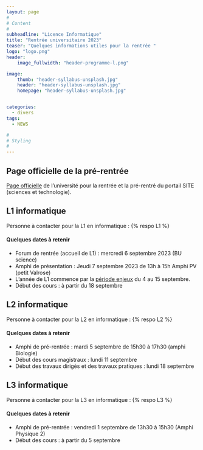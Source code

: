 ```yaml
---
layout: page
#
# Content
#
subheadline: "Licence Informatique"
title: "Rentrée universitaire 2023"
teaser: "Quelques informations utiles pour la rentrée "
logo: "logo.png"
header:
    image_fullwidth: "header-programme-l.png"

image:
    thumb: "header-syllabus-unsplash.jpg"
    header: "header-syllabus-unsplash.jpg"
    homepage: "header-syllabus-unsplash.jpg"


categories:
  - divers
tags:
  - NEWS

#
# Styling
#
---
```




## Page officielle de la pré-rentrée ##

[Page officielle](https://univ-cotedazur.fr/portails/portail-sciences-et-technologies/rentree/dates-de-rentrees-et-pre-rentrees-1) de l’université pour la rentrée et la pré-rentré du portail SITE (sciences et technologie).

## L1 informatique ##

Personne à contacter pour la L1 en informatique : {% respo L1 %}


#### Quelques dates à retenir ####


- Forum de rentrée (accueil de L1) : mercredi 6 septembre 2023 (BU science)
- Amphi de présentation : Jeudi 7 septembre 2023 de 13h à 15h Amphi PV (petit Valrose)
- L’année de L1 commence par la [période enjeux](https://univ-cotedazur.fr/portails/portail-sciences-de-la-vie/rentree/periode-enjeux) du 4 au 15 septembre.
- Début des cours : à partir du 18 septembre





## L2 informatique ##

Personne à contacter pour la L2 en informatique : {% respo L2 %}

#### Quelques dates à retenir ####

- Amphi de pré-rentrée : mardi 5 septembre de 15h30 à 17h30 (amphi Biologie)
- Début des cours magistraux : lundi 11 septembre
- Début des travaux dirigés et des travaux pratiques : lundi 18 septembre




## L3 informatique ##

Personne à contacter pour la L3 en informatique : {% respo L3 %}

#### Quelques dates à retenir ####

- Amphi de pré-rentrée : vendredi 1 septembre de 13h30 à 15h30 (Amphi Physique 2)
- Début des cours : à partir du 5 septembre
